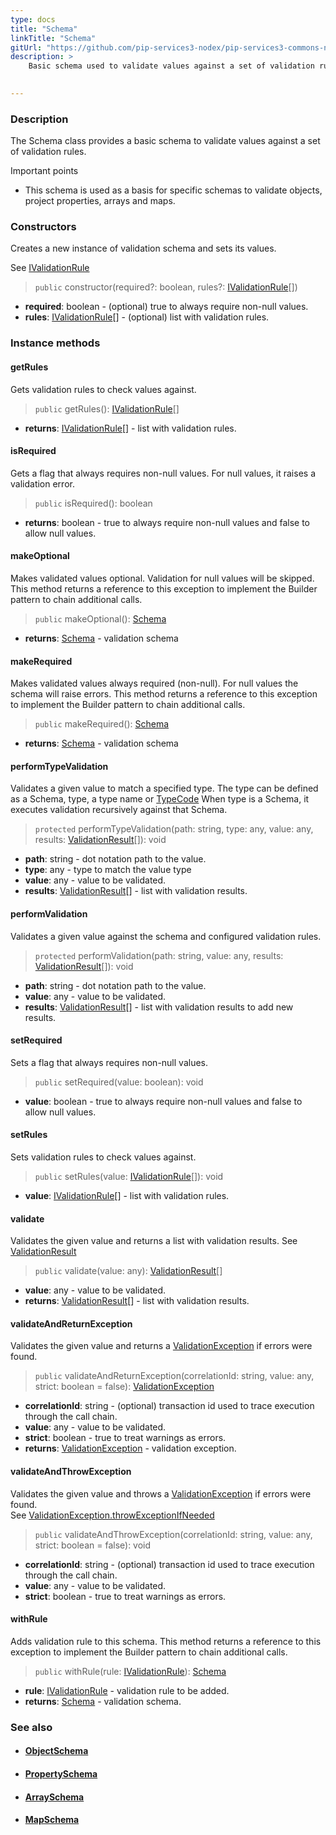 ```yaml
---
type: docs
title: "Schema"
linkTitle: "Schema"
gitUrl: "https://github.com/pip-services3-nodex/pip-services3-commons-nodex"
description: >
    Basic schema used to validate values against a set of validation rules.

   
---
```


### Description

The Schema class provides a basic schema to validate values against a set of validation rules.

Important points

- This schema is used as a basis for specific schemas to validate objects, project properties, arrays and maps.

### Constructors
Creates a new instance of validation schema and sets its values.

See [IValidationRule](../ivalidation_rule)

> `public` constructor(required?: boolean, rules?: [IValidationRule](../ivalidation_rule)[])

- **required**: boolean - (optional) true to always require non-null values.
- **rules**: [IValidationRule](../ivalidation_rule)[] - (optional) list with validation rules.


### Instance methods

#### getRules
Gets validation rules to check values against.

> `public` getRules(): [IValidationRule](../ivalidation_rule)[]

- **returns**: [IValidationRule](../ivalidation_rule)[] - list with validation rules.

#### isRequired
Gets a flag that always requires non-null values.
For null values, it raises a validation error.

> `public` isRequired(): boolean

- **returns**: boolean - true to always require non-null values and false to allow null values.

#### makeOptional
Makes validated values optional.
Validation for null values will be skipped.
This method returns a reference to this exception to implement the Builder pattern
to chain additional calls.

> `public` makeOptional(): [Schema]()

- **returns**: [Schema]() - validation schema


#### makeRequired
Makes validated values always required (non-null).
For null values the schema will raise errors.
This method returns a reference to this exception to implement the Builder pattern
to chain additional calls.

> `public` makeRequired(): [Schema]()

- **returns**: [Schema]() - validation schema

#### performTypeValidation
Validates a given value to match a specified type.
The type can be defined as a Schema, type, a type name or [TypeCode](../convert/type_code)
When type is a Schema, it executes validation recursively against that Schema.

> `protected` performTypeValidation(path: string, type: any, value: any, results: [ValidationResult](../validation_result)[]): void

- **path**: string - dot notation path to the value.
- **type**: any - type to match the value type
- **value**: any - value to be validated.
- **results**: [ValidationResult](../validation_result)[] - list with validation results.

#### performValidation
Validates a given value against the schema and configured validation rules.

> `protected` performValidation(path: string, value: any, results: [ValidationResult](../validation_result)[]): void

- **path**: string - dot notation path to the value.
- **value**: any - value to be validated.
- **results**: [ValidationResult](../validation_result)[] - list with validation results to add new results.

#### setRequired
Sets a flag that always requires non-null values.

> `public` setRequired(value: boolean): void

- **value**: boolean - true to always require non-null values and false to allow null values.

#### setRules
Sets validation rules to check values against.

> `public` setRules(value: [IValidationRule](../ivalidation_rule)[]): void

- **value**: [IValidationRule](../ivalidation_rule)[] - list with validation rules.


#### validate
Validates the given value and returns a list with validation results.
See [ValidationResult](../validation_result)

> `public` validate(value: any): [ValidationResult](../validation_result)[]

- **value**: any - value to be validated.
- **returns**: [ValidationResult](../validation_result)[] - list with validation results.


#### validateAndReturnException
Validates the given value and returns a [ValidationException](../validation_exception) if errors were found.

> `public` validateAndReturnException(correlationId: string, value: any, strict: boolean = false): [ValidationException](../validation_exception)

- **correlationId**: string - (optional) transaction id used to trace execution through the call chain.
- **value**: any -  value to be validated.
- **strict**: boolean - true to treat warnings as errors.
- **returns**: [ValidationException](../validation_exception) - validation exception.

#### validateAndThrowException
Validates the given value and throws a [ValidationException](../validation_exception) if errors were found.  
See [ValidationException.throwExceptionIfNeeded](../validation_exception/#throwexceptionifneeded)

> `public` validateAndThrowException(correlationId: string, value: any, strict: boolean = false): void

- **correlationId**: string - (optional) transaction id used to trace execution through the call chain.
- **value**: any - value to be validated.
- **strict**: boolean - true to treat warnings as errors.


#### withRule
Adds validation rule to this schema.
This method returns a reference to this exception to implement the Builder pattern
to chain additional calls.

> `public` withRule(rule: [IValidationRule](../ivalidation_rule)): [Schema]()

- **rule**: [IValidationRule](../ivalidation_rule) - validation rule to be added.
- **returns**: [Schema]() - validation schema.



### See also
- #### [ObjectSchema](../object_schema)
- #### [PropertySchema](../property_schema) 
- #### [ArraySchema](../array_schema)
- #### [MapSchema](../map_schema)

